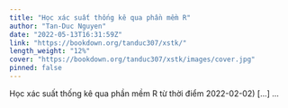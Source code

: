 ```yaml
---
title: "Học xác suất thống kê qua phần mềm R"
author: "Tan-Duc Nguyen"
date: "2022-05-13T16:31:59Z"
link: "https://bookdown.org/tanduc307/xstk/"
length_weight: "12%"
cover: "https://bookdown.org/tanduc307/xstk/images/cover.jpg"
pinned: false
---
```


Học xác suất thống kê qua phần mềm R từ thời điểm 2022-02-02) [...] ...
